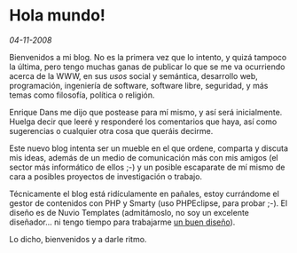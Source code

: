 Hola mundo!
===========

_04-11-2008_

Bienvenidos a mi blog. No es la primera vez que lo intento, y quizá tampoco la última, pero tengo muchas ganas de publicar lo que se me va ocurriendo acerca de la WWW, en sus _usos_ social y semántica, desarrollo web, programación, ingeniería de software, software libre, seguridad, y más temas como filosofía, política o religión.

Enrique Dans me dijo que postease para mí mismo, y así será inicialmente. Huelga decir que leeré y responderé los comentarios que haya, así como sugerencias o cualquier otra cosa que queráis decirme.

Este nuevo blog intenta ser un mueble en el que ordene, comparta y discuta mis ideas, además de un medio de comunicación más con mis amigos (el sector más informático de ellos ;-) y un posible escaparate de mí mismo de cara a posibles proyectos de investigación o trabajo.

Técnicamente el blog está ridículamente en pañales, estoy currándome el gestor de contenidos con PHP y Smarty (uso PHPEclipse, para probar ;-). El diseño es de Nuvio Templates (admitámoslo, no soy un excelente diseñador... ni tengo tiempo para trabajarme [un buen diseño](http://www.andresgallego.es)).

Lo dicho, bienvenidos y a darle ritmo.